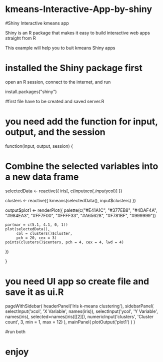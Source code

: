 # kmeans-Interactive-App-by-shiny
#Shiny Interactive  kmeans  app 

Shiny is an R package that makes it easy to build interactive web apps straight from R

This example will help  you to buit kmeans Shiny apps

# installed the Shiny package first
open an R session, connect to the internet, and run

install.packages("shiny")

#first file have to be created and saved server.R 
# you need add the function for input, output, and the  session
 
function(input, output, session) {
 
  # Combine the selected variables into a new data frame
  selectedData <- reactive({
    iris[, c(input$xcol, input$ycol)]
  })
  
  clusters <- reactive({
    kmeans(selectedData(), input$clusters)
  })
  
  output$plot1 <- renderPlot({
    palette(c("#E41A1C", "#377EB8", "#4DAF4A", "#984EA3",
              "#FF7F00", "#FFFF33", "#A65628", "#F781BF", "#999999"))
    
    par(mar = c(5.1, 4.1, 0, 1))
    plot(selectedData(),
         col = clusters()$cluster,
         pch = 20, cex = 3)
    points(clusters()$centers, pch = 4, cex = 4, lwd = 4)
  })
  
}

# you need UI app so create file and save it as ui.R  

pageWithSidebar(
  headerPanel('Iris k-means clustering'),
  sidebarPanel(
    selectInput('xcol', 'X Variable', names(iris)),
    selectInput('ycol', 'Y Variable', names(iris),
                selected=names(iris)[[2]]),
    numericInput('clusters', 'Cluster count', 3,
                 min = 1, max = 12)
  ),
  mainPanel(
    plotOutput('plot1')
  )
)

#run both 

# enjoy
